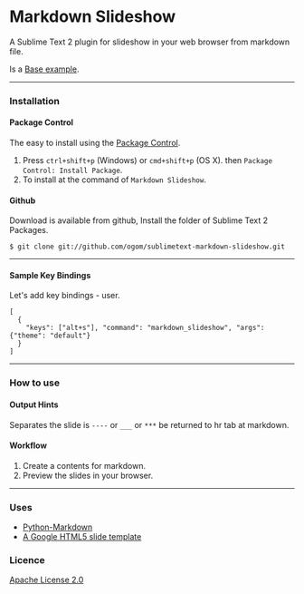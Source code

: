 Markdown Slideshow
==================

A Sublime Text 2 plugin for slideshow in your web browser from markdown file.

Is a [Base example](http://ogom.github.com/sublimetext-markdown-slideshow/examples/base.html).

---

### Installation
#### Package Control
The easy to install using the [Package Control](http://wbond.net/sublime_packages/package_control).

1. Press `ctrl+shift+p` (Windows) or `cmd+shift+p` (OS X). then `Package Control: Install Package`.
2. To install at the command of `Markdown Slideshow`.


#### Github
Download is available from github, Install the folder of Sublime Text 2 Packages.

    $ git clone git://github.com/ogom/sublimetext-markdown-slideshow.git

---

#### Sample Key Bindings
Let's add key bindings - user.

    [
      { 
        "keys": ["alt+s"], "command": "markdown_slideshow", "args": {"theme": "default"}
      }
    ]

---
### How to use
#### Output Hints
Separates the slide is `----` or `___` or `***` be returned to hr tab at markdown.  

#### Workflow
1. Create a contents for markdown.
2. Preview the slides in your browser.

---

### Uses
* [Python-Markdown](https://github.com/waylan/Python-Markdown)
* [A Google HTML5 slide template](http://code.google.com/p/html5slides/)


### Licence
[Apache License 2.0](http://www.apache.org/licenses/LICENSE-2.0)